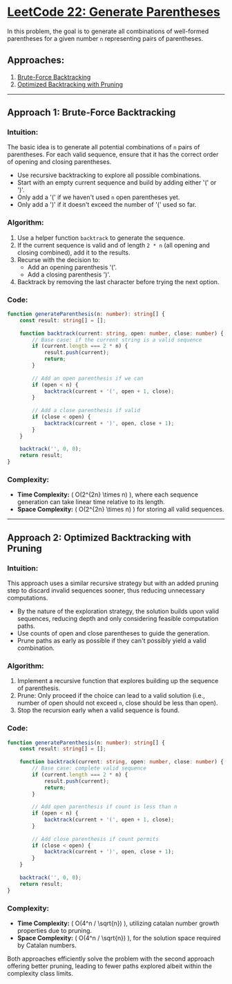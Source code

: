 # [LeetCode 22: Generate Parentheses](https://leetcode.com/problems/generate-parentheses/)

In this problem, the goal is to generate all combinations of well-formed parentheses for a given number `n` representing pairs of parentheses.

## Approaches:
1. [Brute-Force Backtracking](#approach-1-brute-force-backtracking)
2. [Optimized Backtracking with Pruning](#approach-2-optimized-backtracking-with-pruning)

---

## Approach 1: Brute-Force Backtracking

### Intuition:
The basic idea is to generate all potential combinations of `n` pairs of parentheses. For each valid sequence, ensure that it has the correct order of opening and closing parentheses.

- Use recursive backtracking to explore all possible combinations.
- Start with an empty current sequence and build by adding either '(' or ')'.
- Only add a '(' if we haven't used `n` open parentheses yet.
- Only add a ')' if it doesn't exceed the number of '(' used so far.

### Algorithm:
1. Use a helper function `backtrack` to generate the sequence.
2. If the current sequence is valid and of length `2 * n` (all opening and closing combined), add it to the results.
3. Recurse with the decision to:
   - Add an opening parenthesis '('.
   - Add a closing parenthesis ')'.
4. Backtrack by removing the last character before trying the next option.

### Code:
```typescript
function generateParenthesis(n: number): string[] {
    const result: string[] = [];
    
    function backtrack(current: string, open: number, close: number) {
        // Base case: if the current string is a valid sequence
        if (current.length === 2 * n) {
            result.push(current);
            return;
        }
        
        // Add an open parenthesis if we can
        if (open < n) {
            backtrack(current + '(', open + 1, close);
        }
        
        // Add a close parenthesis if valid
        if (close < open) {
            backtrack(current + ')', open, close + 1);
        }
    }
    
    backtrack('', 0, 0);
    return result;
}
```

### Complexity:
- **Time Complexity:** \( O(2^{2n} \times n) \), where each sequence generation can take linear time relative to its length.
- **Space Complexity:** \( O(2^{2n} \times n) \) for storing all valid sequences.

---

## Approach 2: Optimized Backtracking with Pruning

### Intuition:
This approach uses a similar recursive strategy but with an added pruning step to discard invalid sequences sooner, thus reducing unnecessary computations.

- By the nature of the exploration strategy, the solution builds upon valid sequences, reducing depth and only considering feasible computation paths.
- Use counts of open and close parentheses to guide the generation.
- Prune paths as early as possible if they can't possibly yield a valid combination.

### Algorithm:
1. Implement a recursive function that explores building up the sequence of parenthesis.
2. Prune: Only proceed if the choice can lead to a valid solution (i.e., number of open should not exceed `n`, close should be less than open).
3. Stop the recursion early when a valid sequence is found.

### Code:
```typescript
function generateParenthesis(n: number): string[] {
    const result: string[] = [];
    
    function backtrack(current: string, open: number, close: number) {
        // Base case: complete valid sequence
        if (current.length === 2 * n) {
            result.push(current);
            return;
        }
        
        // Add open parenthesis if count is less than n
        if (open < n) {
            backtrack(current + '(', open + 1, close);
        }
        
        // Add close parenthesis if count permits
        if (close < open) {
            backtrack(current + ')', open, close + 1);
        }
    }
    
    backtrack('', 0, 0);
    return result;
}
```

### Complexity:
- **Time Complexity:** \( O(4^n / \sqrt{n}) \), utilizing catalan number growth properties due to pruning.
- **Space Complexity:** \( O(4^n / \sqrt{n}) \), for the solution space required by Catalan numbers.

Both approaches efficiently solve the problem with the second approach offering better pruning, leading to fewer paths explored albeit within the complexity class limits.


